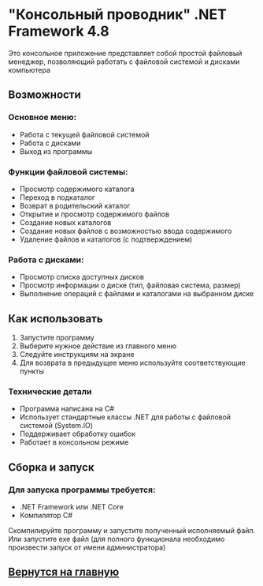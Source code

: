 # "Консольный проводник" .NET Framework 4.8
Это консольное приложение представляет собой простой файловый менеджер, позволяющий работать с файловой системой и дисками компьютера

## Возможности

### Основное меню:

* Работа с текущей файловой системой
* Работа с дисками
* Выход из программы

### Функции файловой системы:

* Просмотр содержимого каталога
* Переход в подкаталог
* Возврат в родительский каталог
* Открытие и просмотр содержимого файлов
* Создание новых каталогов
* Создание новых файлов с возможностью ввода содержимого
* Удаление файлов и каталогов (с подтверждением)

### Работа с дисками:

* Просмотр списка доступных дисков
* Просмотр информации о диске (тип, файловая система, размер)
* Выполнение операций с файлами и каталогами на выбранном диске

## Как использовать

1. Запустите программу
2. Выберите нужное действие из главного меню
3. Следуйте инструкциям на экране
4. Для возврата в предыдущее меню используйте соответствующие пункты

### Технические детали

* Программа написана на C#
* Использует стандартные классы .NET для работы с файловой системой (System.IO)
* Поддерживает обработку ошибок
* Работает в консольном режиме

## Сборка и запуск

### Для запуска программы требуется:

* .NET Framework или .NET Core
* Компилятор C#

Скомпилируйте программу и запустите полученный исполняемый файл. Или запустите exe файл (для полного функционала необходимо произвести запуск от имени администратора)

## [Вернутся на главную](https://github.com/m0ntly/task_colledge/tree/main)

